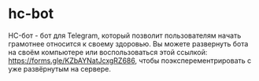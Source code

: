 # hc-bot
HC-бот - бот для Telegram, который позволит пользователям начать грамотнее относится к своему здоровью. Вы можете развернуть бота на своём компьютере или воспользоваться этой ссылкой: https://forms.gle/KZbAYNatJcxgRZ686, чтобы поэксперементрировать с уже развёрнутым на сервере.
